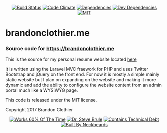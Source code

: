 <p align="center">
  <a href="https://travis-ci.org/brandon14/brandonclothier.me"><img src="https://travis-ci.org/brandon14/brandonclothier.me.svg?branch=master" alt="Build Status"></a>
  <a href="https://codeclimate.com/github/brandon14/brandonclothier.me"><img src="https://codeclimate.com/github/brandon14/brandonclothier.me.svg" alt="Code Climate"></a>
  <a href="https://david-dm.org/brandon14/brandonclothier.me"><img src="https://david-dm.org/brandon14/brandonclothier.me.svg" alt="Dependencies"></a>
  <a href="https://david-dm.org/brandon14/brandonclothier.me#info=devDependencies"><img src="https://david-dm.org/brandon14/brandonclothier.me/dev-status.svg" alt="Dev Dependencies"></a>
  <a href="https://opensource.org/licenses/MIT"><img src="https://img.shields.io/badge/License-MIT-yellow.svg" alt="MIT"></a>
</p>

# brandonclothier.me
### Source code for https://brandonclothier.me

This is the source for my personal resume website located [here](https://brandonclothier.me)

It is written using the Laravel MVC fraework for PHP and uses Twitter
Bootstrap and jQuery on the front end. For now it is mostly a simple
mainly static website but I plan on expanding on the website and making
it more dynamic and add the ability to configure the website content from
an admin portal much like a WYSIWYG page.

This code is released under the MIT license.

Copyright 2017 Brandon Clothier

<p align="center">
  <a href="https://forthebadge.com"><img src="http://forthebadge.com/images/badges/60-percent-of-the-time-works-every-time.svg" alt="Works 60% Of The Time"></a>
  <a href="https://forthebadge.com"><img src="http://forthebadge.com/images/badges/certified-steve-bruhle.svg" alt="Dr. Steve Brule"></a>
  <a href="https://forthebadge.com"><img src="http://forthebadge.com/images/badges/contains-technical-debt.svg" alt="Contains Technical Debt"></a>
  <a href="https://forthebadge.com"><img src="http://forthebadge.com/images/badges/built-by-neckbeards.svg" alt="Built By Neckbeards"></a>
</p>
